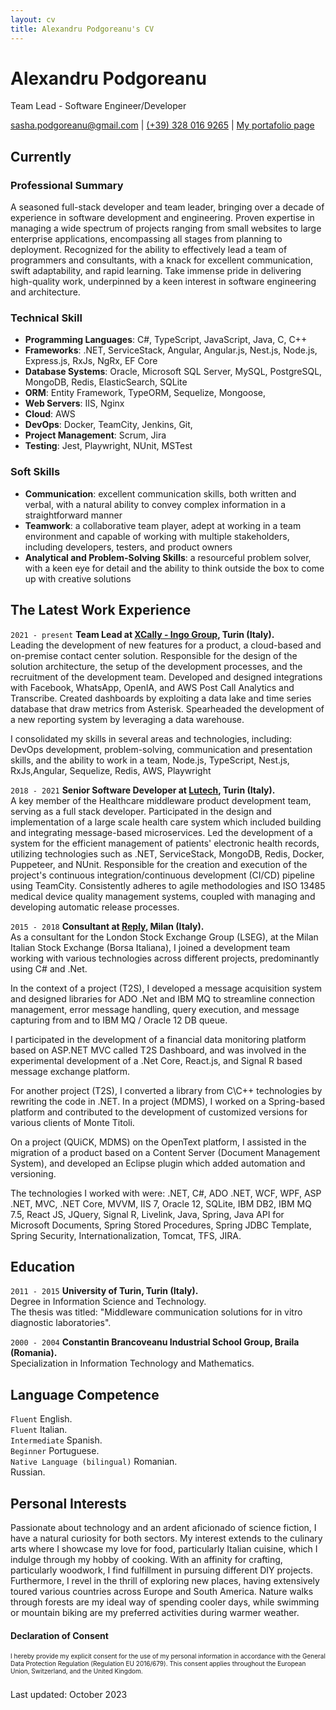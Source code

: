 ```yaml
---
layout: cv
title: Alexandru Podgoreanu's CV
---
```


# Alexandru Podgoreanu
Team Lead - Software Engineer/Developer

<div id="webaddress">
<i class="fa fa-envelope"></i> <a href="mailto:sasha.podgoreanu@gmail.com">sasha.podgoreanu@gmail.com</a>
| <i class="fa fa-phone"></i> <a href="tel:+393280169265">(+39) 328 016 9265</a>
| <i class="fa fa-globe"></i> <a href="https://pdgalex.wordpress.com/">My portafolio page</a>
</div>

## Currently
### Professional Summary

<!--
(A brief overview of your career, highlighting your experience, qualifications, and skills in software engineering.)
-->

A seasoned full-stack developer and team leader, bringing over a decade of experience in software development and engineering. Proven expertise in managing a wide spectrum of projects ranging from small websites to large enterprise applications, encompassing all stages from planning to deployment. Recognized for the ability to effectively lead a team of programmers and consultants, with a knack for excellent communication, swift adaptability, and rapid learning. Take immense pride in delivering high-quality work, underpinned by a keen interest in software engineering and architecture.

### Technical Skill
<!--
(List the programming languages and software you are proficient in, as well as any other related technical skills.)
--> 

- **Programming Languages**: C#, TypeScript, JavaScript, Java, C, C++
- **Frameworks**: .NET, ServiceStack, Angular, Angular.js, Nest.js, Node.js, Express.js, RxJs, NgRx, EF Core 
- **Database Systems**: Oracle, Microsoft SQL Server, MySQL, PostgreSQL, MongoDB, Redis, ElasticSearch, SQLite
- **ORM**: Entity Framework, TypeORM, Sequelize, Mongoose, 
- **Web Servers**: IIS, Nginx
- **Cloud**: AWS
- **DevOps**: Docker, TeamCity, Jenkins, Git,
- **Project Management**: Scrum, Jira
- **Testing**: Jest, Playwright, NUnit, MSTest

### Soft Skills

- **Communication**: excellent communication skills, both written and verbal, with a natural ability to convey complex information in a straightforward manner
- **Teamwork**: a collaborative team player, adept at working in a team environment and capable of working with multiple stakeholders, including developers, testers, and product owners
- **Analytical and Problem-Solving Skills**: a resourceful problem solver, with a keen eye for detail and the ability to think outside the box to come up with creative solutions

## The Latest Work Experience
  
`2021 - present`
__Team Lead at [XCally - Ingo Group](https://www.xenialab.com/), Turin (Italy).__ <br>
Leading the development of new features for a product, a cloud-based and on-premise contact center solution. Responsible for the design of the solution architecture, the setup of the development processes, and the recruitment of the development team. Developed and designed integrations with Facebook, WhatsApp, OpenIA, and AWS Post Call Analytics and Transcribe. Created dashboards by exploiting a data lake and time series database that draw metrics from Asterisk. Spearheaded the development of a new reporting system by leveraging a data warehouse.<br> 

I consolidated my skills in several areas and technologies, including: DevOps development, problem-solving, communication and presentation skills, and the ability to work in a team, Node.js, TypeScript, Nest.js, RxJs,Angular, Sequelize, Redis, AWS, Playwright<br>

`2018 - 2021`
__Senior Software Developer at [Lutech](https://lutech.group/it), Turin (Italy).__ <br>
A key member of the Healthcare middleware product development team, serving as a full stack developer. Participated in the design and implementation of a large scale health care system which included building and integrating message-based microservices. Led the development of a system for the efficient management of patients' electronic health records, utilizing technologies such as .NET, ServiceStack, MongoDB, Redis, Docker, Puppeteer, and NUnit. Responsible for the creation and execution of the project's continuous integration/continuous development (CI/CD) pipeline using TeamCity. Consistently adheres to agile methodologies and ISO 13485 medical device quality management systems, coupled with managing and developing automatic release processes.

`2015 - 2018`
__Consultant at [Reply](https://www.reply.com/), Milan (Italy).__ <br>
As a consultant for the London Stock Exchange Group (LSEG), at the Milan Italian Stock Exchange (Borsa Italiana), I joined a development team working with various technologies across different projects, predominantly using C# and .Net.<br>

In the context of a project (T2S), I developed a message acquisition system and designed libraries for ADO .Net and IBM MQ to streamline connection management, error message handling, query execution, and message capturing from and to IBM MQ / Oracle 12 DB queue.<br>

I participated in the development of a financial data monitoring platform based on ASP.NET MVC called T2S Dashboard, and was involved in the experimental development of a .Net Core, React.js, and Signal R based message exchange platform.<br>

For another project (T2S), I converted a library from C\C++ technologies by rewriting the code in .NET. In a project (MDMS), I worked on a Spring-based platform and contributed to the development of customized versions for various clients of Monte Titoli.<br>

On a project (QUiCK, MDMS) on the OpenText platform, I assisted in the migration of a product based on a Content Server (Document Management System), and developed an Eclipse plugin which added automation and versioning.<br>

The technologies I worked with were: .NET, C#, ADO .NET, WCF, WPF, ASP .NET, MVC, .NET Core, MVVM, IIS 7, Oracle 12, SQLite, IBM DB2, IBM MQ 7.5, React JS, JQuery, Signal R, Livelink, Java, Spring, Java API for Microsoft Documents, Spring Stored Procedures, Spring JDBC Template, Spring Security, Internationalization, Tomcat, TFS, JIRA.

<!-- >
`2009 - 2011`
__Freelancer Software Developer, Turin (Italia).__<br>

I worked on several projects, developing software for small businesses, including: 
- a hotel management system (C#, WinForms, MS SQL Server);
- a web application to manage the flow of orders and invoices (Java, JSP, Oracle DB);
- a desktop application for a tobacco shop to manage sales and inventory (C#, WinForms, MS SQL Server);

`2007 - 2008`
__Junior Software Developer at Acaint Group SL – Toledo (Spain).__<br>

I was integrated into a team that developed desktop applications for public administration and personnel management. My role within the team was as a front-end developer where I created interfaces using Java Swing, worked with JDBC for data access, and wrote tests using JUnit.

`2006 - 2007`
__Junior Developer at Unreal Home Web S.r.l – Galati (Romania).__<br>
As a part of a team specialising in web applications, I took part in the development of websites for various clientele. During this time, I also completed an internship subsequent to my high school education.
-->

## Education

`2011 - 2015`
__University of Turin, Turin (Italy).__ <br>
Degree in Information Science and Technology.<br>
The thesis was titled: "Middleware communication solutions for in vitro diagnostic laboratories".


`2000 - 2004` 
__Constantin Brancoveanu Industrial School Group, Braila (Romania).__ <br>
Specialization in Information Technology and Mathematics.

## Language Competence

`Fluent` English. <br>
`Fluent` Italian. <br>
`Intermediate` Spanish. <br>
`Beginner` Portuguese. <br>
`Native Language (bilingual)` Romanian. <br>
Russian. <br>

## Personal Interests

Passionate about technology and an ardent aficionado of science fiction, I have a natural curiosity for both sectors. My interest extends to the culinary arts where I showcase my love for food, particularly Italian cuisine, which I indulge through my hobby of cooking. With an affinity for crafting, particularly woodwork, I find fulfillment in pursuing different DIY projects. Furthermore, I revel in the thrill of exploring new places, having extensively toured various countries across Europe and South America. Nature walks through forests are my ideal way of spending cooler days, while swimming or mountain biking are my preferred activities during warmer weather.

#### Declaration of Consent
<p style="font-size:10px;"> I hereby provide my explicit consent for the use of my personal information in accordance with the General Data Protection Regulation (Regulation EU 2016/679). This consent applies throughout the European Union, Switzerland, and the United Kingdom. </p>

### 
Last updated: October 2023



